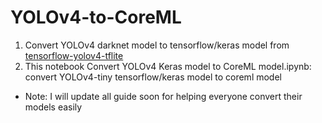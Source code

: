 # YOLOv4-to-CoreML

1. Convert YOLOv4 darknet model to tensorflow/keras model from [tensorflow-yolov4-tflite](https://github.com/hunglc007/tensorflow-yolov4-tflite)
2. This notebook Convert YOLOv4 Keras model to CoreML model.ipynb: convert YOLOv4-tiny tensorflow/keras model to coreml model

* Note: I will update all guide soon for helping everyone convert their models easily

